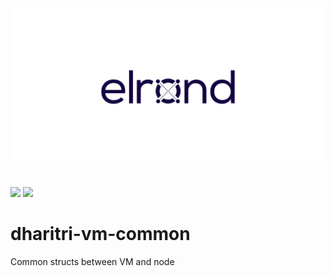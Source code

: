 <div style="text-align:center">
  <img src="https://github.com/Dharitri-org/sme-dharitri/blob/master/dharitri_logo_01.svg"></img>
</div>  

<br>

[![](https://img.shields.io/badge/made%20by-Dharitri%20Network-blue.svg?style=flat-square)](http://dharitri.org/)
[![](https://img.shields.io/badge/project-Dharitri%20Network%20Testnet-blue.svg?style=flat-square)](http://dharitri.org/)

# dharitri-vm-common
Common structs between VM and node
